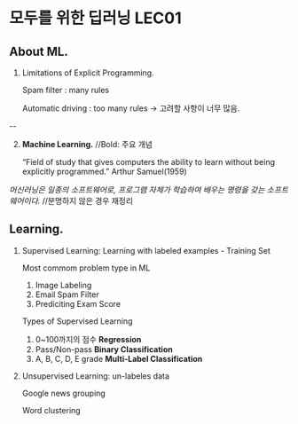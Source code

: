 # 모두를 위한 딥러닝 LEC01

## About ML.
  1. Limitations of Explicit Programming.

     Spam filter : many rules
     
     Automatic driving : too many rules → 고려할 사항이 너무 많음.

--

  2. **Machine Learning.** //Bold: 주요 개념
  
     “Field of study that gives computers the ability to learn without being explicitly programmed.” Arthur Samuel(1959)

  *머신러닝은 일종의 소프트웨어로, 프로그램 자체가 학습하여 배우는 명령을 갖는 소프트웨어이다.* //분명하지 않은 경우 재정리

## Learning.
  1. Supervised Learning: Learning with labeled examples - Training Set
  
     Most commom problem type in ML
     1) Image Labeling
     2) Email Spam Filter
     3) Prediciting Exam Score
  
     Types of Supervised Learning
     1) 0~100까지의 점수     **Regression**
     2) Pass/Non-pass       **Binary Classification**
     3) A, B, C, D, E grade **Multi-Label Classification**
  
  
  
  2. Unsupervised Learning: un-labeles data
  
     Google news grouping
  
     Word clustering
  
  
